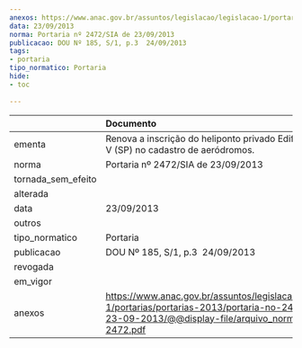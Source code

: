 ```yaml
---
anexos: https://www.anac.gov.br/assuntos/legislacao/legislacao-1/portarias/portarias-2013/portaria-no-2472-sia-de-23-09-2013/@@display-file/arquivo_norma/PA2013-2472.pdf
data: 23/09/2013
norma: Portaria nº 2472/SIA de 23/09/2013
publicacao: DOU Nº 185, S/1, p.3  24/09/2013
tags:
- portaria
tipo_normatico: Portaria
hide: 
- toc 
 
---
```


|                    | Documento                                                                                                                                                         |
|:-------------------|:------------------------------------------------------------------------------------------------------------------------------------------------------------------|
| ementa             | Renova a inscrição do heliponto privado Edifício Atrium  V (SP) no cadastro de aeródromos.                                                                        |
| norma              | Portaria nº 2472/SIA de 23/09/2013                                                                                                                                |
| tornada_sem_efeito |                                                                                                                                                                   |
| alterada           |                                                                                                                                                                   |
| data               | 23/09/2013                                                                                                                                                        |
| outros             |                                                                                                                                                                   |
| tipo_normatico     | Portaria                                                                                                                                                          |
| publicacao         | DOU Nº 185, S/1, p.3  24/09/2013                                                                                                                                  |
| revogada           |                                                                                                                                                                   |
| em_vigor           |                                                                                                                                                                   |
| anexos             | https://www.anac.gov.br/assuntos/legislacao/legislacao-1/portarias/portarias-2013/portaria-no-2472-sia-de-23-09-2013/@@display-file/arquivo_norma/PA2013-2472.pdf |